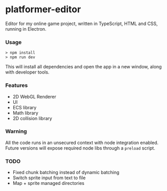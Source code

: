 # platformer-editor

Editor for my online game project, written in TypeScript, HTML and CSS, running in Electron.

### Usage

```
> npm install
> npm run dev
```

This will install all dependencies and open the app in a new window, along with developer tools.

### Features

* 2D WebGL Renderer
* UI
* ECS library
* Math library
* 2D collision library

### Warning

All the code runs in an unsecured context with node integration enabled. Future versions will expose required node libs through a `preload` script.

### TODO

* Fixed chunk batching instead of dynamic batching
* Switch sprite input from text to file
* Map + sprite managed directories

